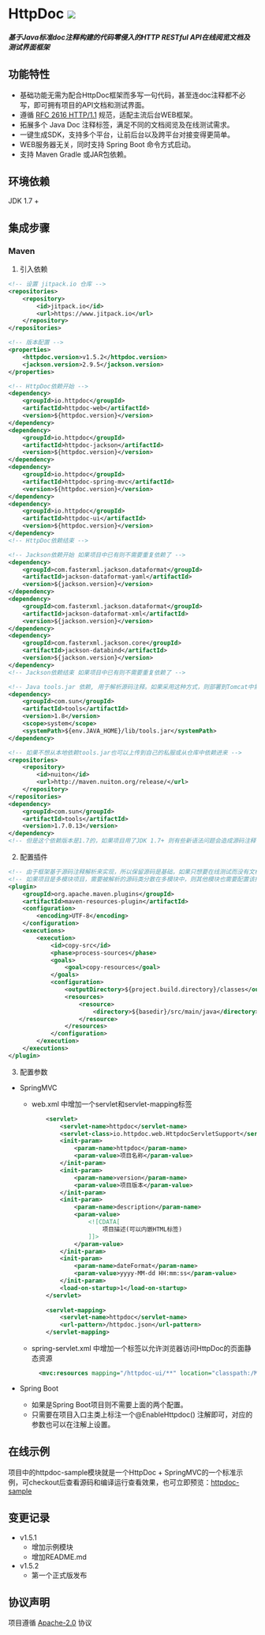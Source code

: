 # **HttpDoc** [![](https://www.jitpack.io/v/core-lib/httpdoc.svg)](https://www.jitpack.io/#core-lib/httpdoc)
##### 基于Java标准doc注释构建的代码零侵入的HTTP RESTful API在线阅览文档及测试界面框架

## **功能特性**
* 基础功能无需为配合HttpDoc框架而多写一句代码，甚至连doc注释都不必写，即可拥有项目的API文档和测试界面。
* 遵循 [RFC 2616 HTTP/1.1](https://tools.ietf.org/html/rfc2616) 规范，适配主流后台WEB框架。
* 拓展多个 Java Doc 注释标签，满足不同的文档阅览及在线测试需求。
* 一键生成SDK，支持多个平台，让前后台以及跨平台对接变得更简单。
* WEB服务器无关，同时支持 Spring Boot 命令方式启动。
* 支持 Maven Gradle 或JAR包依赖。

## **环境依赖**
JDK 1.7 +

## **集成步骤**
### Maven
1. 引入依赖
```xml
<!-- 设置 jitpack.io 仓库 -->
<repositories>
    <repository>
        <id>jitpack.io</id>
        <url>https://www.jitpack.io</url>
    </repository>
</repositories>

<!-- 版本配置 -->
<properties>
    <httpdoc.version>v1.5.2</httpdoc.version>
    <jackson.version>2.9.5</jackson.version>
</properties>

<!-- HttpDoc依赖开始 -->
<dependency>
    <groupId>io.httpdoc</groupId>
    <artifactId>httpdoc-web</artifactId>
    <version>${httpdoc.version}</version>
</dependency>
<dependency>
    <groupId>io.httpdoc</groupId>
    <artifactId>httpdoc-jackson</artifactId>
    <version>${httpdoc.version}</version>
</dependency>
<dependency>
    <groupId>io.httpdoc</groupId>
    <artifactId>httpdoc-spring-mvc</artifactId>
    <version>${httpdoc.version}</version>
</dependency>
<dependency>
    <groupId>io.httpdoc</groupId>
    <artifactId>httpdoc-ui</artifactId>
    <version>${httpdoc.version}</version>
</dependency>
<!-- HttpDoc依赖结束 -->

<!-- Jackson依赖开始 如果项目中已有则不需要重复依赖了 -->
<dependency>
    <groupId>com.fasterxml.jackson.dataformat</groupId>
    <artifactId>jackson-dataformat-yaml</artifactId>
    <version>${jackson.version}</version>
</dependency>
<dependency>
    <groupId>com.fasterxml.jackson.dataformat</groupId>
    <artifactId>jackson-dataformat-xml</artifactId>
    <version>${jackson.version}</version>
</dependency>
<dependency>
    <groupId>com.fasterxml.jackson.core</groupId>
    <artifactId>jackson-databind</artifactId>
    <version>${jackson.version}</version>
</dependency>
<!-- Jackson依赖结束 如果项目中已有则不需要重复依赖了 -->

<!-- Java tools.jar 依赖, 用于解析源码注释。如果采用这种方式，则部署到Tomcat中需要往Tomcat的lib目录中增加该tools.jar -->
<dependency>
    <groupId>com.sun</groupId>
    <artifactId>tools</artifactId>
    <version>1.8</version>
    <scope>system</scope>
    <systemPath>${env.JAVA_HOME}/lib/tools.jar</systemPath>
</dependency>

<!-- 如果不想从本地依赖tools.jar也可以上传到自己的私服或从仓库中依赖进来 -->
<repositories>
    <repository>
        <id>nuiton</id>
        <url>http://maven.nuiton.org/release/</url>
    </repository>
</repositories>
<dependency>
    <groupId>com.sun</groupId>
    <artifactId>tools</artifactId>
    <version>1.7.0.13</version>
</dependency>
<!-- 但是这个依赖版本是1.7的，如果项目用了JDK 1.7+ 则有些新语法问题会造成源码注释读取不成功，但不会出错 -->
```

2. 配置插件
```xml
<!-- 由于框架基于源码注释解析来实现，所以保留源码是基础，如果只想要在线测试而没有文档阅览的需求，可不必添加该插件。-->
<!-- 如果项目是多模块项目，需要被解析的源码类分散在多模块中，则其他模块也需要配置该插件，或在父项目的pom.xml中配置该插件。-->
<plugin>
    <groupId>org.apache.maven.plugins</groupId>
    <artifactId>maven-resources-plugin</artifactId>
    <configuration>
        <encoding>UTF-8</encoding>
    </configuration>
    <executions>
        <execution>
            <id>copy-src</id>
            <phase>process-sources</phase>
            <goals>
                <goal>copy-resources</goal>
            </goals>
            <configuration>
                <outputDirectory>${project.build.directory}/classes</outputDirectory>
                <resources>
                    <resource>
                        <directory>${basedir}/src/main/java</directory>
                    </resource>
                </resources>
            </configuration>
        </execution>
    </executions>
</plugin>
```

3. 配置参数
* SpringMVC
    * web.xml 中增加一个servlet和servlet-mapping标签
        ```xml
            <servlet>
                <servlet-name>httpdoc</servlet-name>
                <servlet-class>io.httpdoc.web.HttpdocServletSupport</servlet-class>
                <init-param>
                    <param-name>httpdoc</param-name>
                    <param-value>项目名称</param-value>
                </init-param>
                <init-param>
                    <param-name>version</param-name>
                    <param-value>项目版本</param-value>
                </init-param>
                <init-param>
                    <param-name>description</param-name>
                    <param-value>
                        <![CDATA[
                            项目描述(可以内嵌HTML标签)
                        ]]>
                    </param-value>
                </init-param>
                <init-param>
                    <param-name>dateFormat</param-name>
                    <param-value>yyyy-MM-dd HH:mm:ss</param-value>
                </init-param>
                <load-on-startup>1</load-on-startup>
            </servlet>
            
            <servlet-mapping>
                <servlet-name>httpdoc</servlet-name>
                <url-pattern>/httpdoc.json</url-pattern>
            </servlet-mapping>
        ```
    * spring-servlet.xml 中增加一个标签以允许浏览器访问HttpDoc的页面静态资源
        ```xml
          <mvc:resources mapping="/httpdoc-ui/**" location="classpath:/META-INF/resources/httpdoc-ui/"/>
        ```
        
* Spring Boot
    * 如果是Spring Boot项目则不需要上面的两个配置。
    * 只需要在项目入口主类上标注一个@EnableHttpdoc() 注解即可，对应的参数也可以在注解上设置。
    
## 在线示例
项目中的httpdoc-sample模块就是一个HttpDoc + SpringMVC的一个标准示例，可checkout后查看源码和编译运行查看效果，也可立即预览：[httpdoc-sample](http://47.106.196.10:8090/httpdoc-sample/httpdoc-ui/index.html)

## 变更记录
* v1.5.1 
    * 增加示例模块 
    * 增加README.md
* v1.5.2 
    * 第一个正式版发布

## 协议声明
项目遵循 [Apache-2.0](http://www.apache.org/licenses/LICENSE-2.0) 协议
